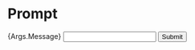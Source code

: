 # Prompt
{Args.Message}
<input id="native-prompt-input"/>
<button OnClick="popup.PromptSubmit(document.getElementById('native-prompt-input').value)">Submit</button>